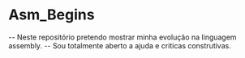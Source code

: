 # Asm_Begins

-- Neste repositório pretendo mostrar minha evolução na linguagem assembly.
-- Sou totalmente aberto a ajuda e criticas construtivas.
